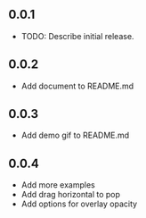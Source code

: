 ## 0.0.1

* TODO: Describe initial release.

## 0.0.2

* Add document to README.md

## 0.0.3

* Add demo gif to README.md

## 0.0.4

* Add more examples
* Add drag horizontal to pop
* Add options for overlay opacity
